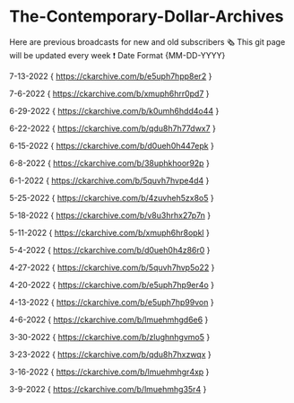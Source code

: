 # The-Contemporary-Dollar-Archives
Here are previous broadcasts for new and old subscribers 🗞️
This git page will be updated every week ❗
Date Format {MM-DD-YYYY}

7-13-2022
{ https://ckarchive.com/b/e5uph7hpp8er2 }

7-6-2022
{ https://ckarchive.com/b/xmuph6hrr0pd7 }

6-29-2022
{ https://ckarchive.com/b/k0umh6hdd4o44 }

6-22-2022
{ https://ckarchive.com/b/qdu8h7h77dwx7 }

6-15-2022
{ https://ckarchive.com/b/d0ueh0h447epk }

6-8-2022
{ https://ckarchive.com/b/38uphkhoor92p }

6-1-2022
{ https://ckarchive.com/b/5quvh7hvpe4d4 }

5-25-2022
{ https://ckarchive.com/b/4zuvheh5zx8o5 }

5-18-2022
{ https://ckarchive.com/b/v8u3hrhx27p7n }

5-11-2022
{ https://ckarchive.com/b/xmuph6hr8opkl }

5-4-2022
{ https://ckarchive.com/b/d0ueh0h4z86r0 }

4-27-2022
{ https://ckarchive.com/b/5quvh7hvp5o22 }

4-20-2022
{ https://ckarchive.com/b/e5uph7hp9er4o }

4-13-2022
{ https://ckarchive.com/b/e5uph7hp99von }

4-6-2022
{ https://ckarchive.com/b/lmuehmhgd6e6 }

3-30-2022
{ https://ckarchive.com/b/zlughnhgvmo5 }

3-23-2022
{ https://ckarchive.com/b/qdu8h7hxzwqx }

3-16-2022
{ https://ckarchive.com/b/lmuehmhgr4xp }

3-9-2022
{ https://ckarchive.com/b/lmuehmhg35r4 }
